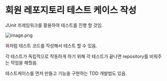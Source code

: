 # 회원 레포지토리 테스트 케이스 작성

JUnit 프레임워크를 활용하여 테스트를 진행 할 것임.

![image.png](attachment:3e05dfdd-edc6-4b29-99e4-2979036aef66:image.png)

위처럼 테스트 코드를 작성해서 테스트 할 수 있음.

각 테스트가 독립적으로 작동하게 하기 위해 각 테스트가 끝나면 repository를 비워주는 작업을 해줬음.

테스트케이스를 먼저 만들고 기능을 구현하는 TDD 개발법도 있음.